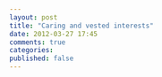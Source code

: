 ```yaml
---
layout: post
title: "Caring and vested interests"
date: 2012-03-27 17:45
comments: true
categories: 
published: false
---
```


